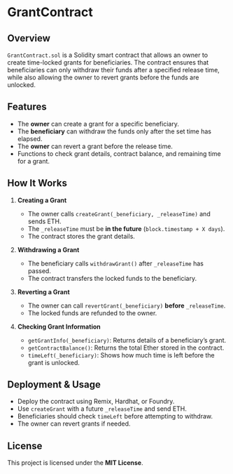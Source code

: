 # GrantContract

## **Overview**

`GrantContract.sol` is a Solidity smart contract that allows an owner to create time-locked grants for beneficiaries. The contract ensures that beneficiaries can only withdraw their funds after a specified release time, while also allowing the owner to revert grants before the funds are unlocked.

## **Features**

- The **owner** can create a grant for a specific beneficiary.
- The **beneficiary** can withdraw the funds only after the set time has elapsed.
- The **owner** can revert a grant before the release time.
- Functions to check grant details, contract balance, and remaining time for a grant.

## **How It Works**

1. **Creating a Grant**

   - The owner calls `createGrant(_beneficiary, _releaseTime)` and sends ETH.
   - The `_releaseTime` must be **in the future** (`block.timestamp + X days`).
   - The contract stores the grant details.

2. **Withdrawing a Grant**

   - The beneficiary calls `withdrawGrant()` after `_releaseTime` has passed.
   - The contract transfers the locked funds to the beneficiary.

3. **Reverting a Grant**

   - The owner can call `revertGrant(_beneficiary)` **before** `_releaseTime`.
   - The locked funds are refunded to the owner.

4. **Checking Grant Information**
   - `getGrantInfo(_beneficiary)`: Returns details of a beneficiary’s grant.
   - `getContractBalance()`: Returns the total Ether stored in the contract.
   - `timeLeft(_beneficiary)`: Shows how much time is left before the grant is unlocked.

## **Deployment & Usage**

- Deploy the contract using Remix, Hardhat, or Foundry.
- Use `createGrant` with a future `_releaseTime` and send ETH.
- Beneficiaries should check `timeLeft` before attempting to withdraw.
- The owner can revert grants if needed.

## **License**

This project is licensed under the **MIT License**.

